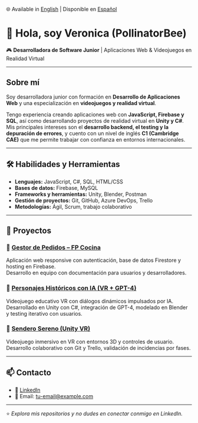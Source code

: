 🌐 Available in [English](./README.md) | Disponible en [Español](./README.es.md)

# 👋 Hola, soy Veronica (PollinatorBee)  

🎮 **Desarrolladora de Software Junior** | Aplicaciones Web & Videojuegos en Realidad Virtual  

---

## Sobre mí  
Soy desarrolladora junior con formación en **Desarrollo de Aplicaciones Web** y una especialización en **videojuegos y realidad virtual**.  

Tengo experiencia creando aplicaciones web con **JavaScript, Firebase y SQL**, así como desarrollando proyectos de realidad virtual en **Unity y C#**.  
Mis principales intereses son el **desarrollo backend, el testing y la depuración de errores**, y cuento con un nivel de inglés **C1 (Cambridge CAE)** que me permite trabajar con confianza en entornos internacionales.  

---

## 🛠️ Habilidades y Herramientas  

- **Lenguajes:** JavaScript, C#, SQL, HTML/CSS  
- **Bases de datos:** Firebase, MySQL  
- **Frameworks y herramientas:** Unity, Blender, Postman  
- **Gestión de proyectos:** Git, GitHub, Azure DevOps, Trello  
- **Metodologías:** Ágil, Scrum, trabajo colaborativo  

---

## 🚀 Proyectos  

### 🔹 [Gestor de Pedidos – FP Cocina](https://github.com/tu-usuario/order-management)  
Aplicación web responsive con autenticación, base de datos Firestore y hosting en Firebase.  
Desarrollo en equipo con documentación para usuarios y desarrolladores.  

### 🔹 [Personajes Históricos con IA (VR + GPT-4)](https://github.com/tu-usuario/historical-characters-ai)  
Videojuego educativo VR con diálogos dinámicos impulsados por IA.  
Desarrollado en Unity con C#, integración de GPT-4, modelado en Blender y testing iterativo con usuarios.  

### 🔹 [Sendero Sereno (Unity VR)](https://github.com/tu-usuario/sendero-sereno)  
Videojuego inmersivo en VR con entornos 3D y controles de usuario.  
Desarrollo colaborativo con Git y Trello, validación de incidencias por fases.  

---

## 📫 Contacto  
- 💼 [LinkedIn](https://www.linkedin.com/in/tu-perfil)  
- 📧 Email: tu-email@example.com  

---
⭐️ *Explora mis repositorios y no dudes en conectar conmigo en LinkedIn.*  
